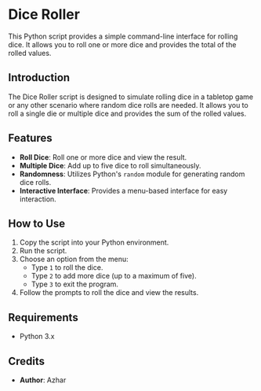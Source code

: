 # Dice Roller

This Python script provides a simple command-line interface for rolling dice. It allows you to roll one or more dice and provides the total of the rolled values.

## Introduction

The Dice Roller script is designed to simulate rolling dice in a tabletop game or any other scenario where random dice rolls are needed. It allows you to roll a single die or multiple dice and provides the sum of the rolled values.

## Features

- **Roll Dice**: Roll one or more dice and view the result.
- **Multiple Dice**: Add up to five dice to roll simultaneously.
- **Randomness**: Utilizes Python's `random` module for generating random dice rolls.
- **Interactive Interface**: Provides a menu-based interface for easy interaction.

## How to Use

1. Copy the script into your Python environment.
2. Run the script.
3. Choose an option from the menu:
   - Type `1` to roll the dice.
   - Type `2` to add more dice (up to a maximum of five).
   - Type `3` to exit the program.
4. Follow the prompts to roll the dice and view the results.

## Requirements

- Python 3.x

## Credits

- **Author**: Azhar

